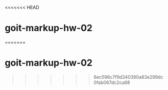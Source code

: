 <<<<<<< HEAD
# goit-markup-hw-02
=======
# goit-markup-hw-02
>>>>>>> 6ec596c7f9d340390a83e299dc0fab067dc2ca68
